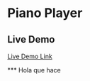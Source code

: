 # Piano Player
 
## Live Demo

[Live Demo Link](https://victoromart.github.io/Piano-Player/)


*** Hola que hace
